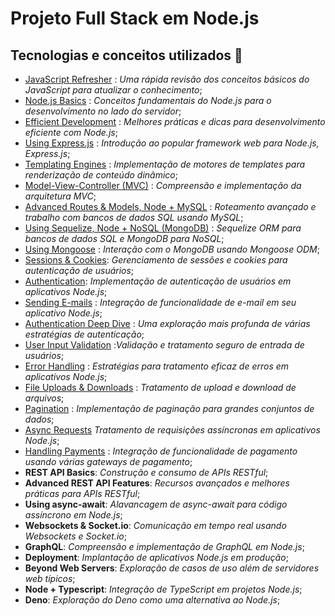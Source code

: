# Projeto Full Stack em Node.js

## Tecnologias e conceitos utilizados 🚀

- [JavaScript Refresher](1-js-quick-refresher/) : *Uma rápida revisão dos conceitos básicos do JavaScript para atualizar o conhecimento*;
- [Node.js Basics](2-understanding-basics-node-js/) : *Conceitos fundamentais do Node.js para o desenvolvimento no lado do servidor*;
- [Efficient Development](3-enhancing-the-app/) : *Melhores práticas e dicas para desenvolvimento eficiente com Node.js*;
- [Using Express.js](4-using-express/) : *Introdução ao popular framework web para Node.js, Express.js*;
- [Templating Engines](5-templating-engines/) : *Implementação de motores de templates para renderização de conteúdo dinâmico*;
- [Model-View-Controller (MVC)](6-model-view-controller-mvc/) : *Compreensão e implementação da arquitetura MVC*;
- [Advanced Routes & Models, Node + MySQL](7-advanced-routes-and-models-node/) : *Roteamento avançado e trabalho com bancos de dados SQL usando MySQL*;
- [Using Sequelize, Node + NoSQL (MongoDB)](8-sequelize-node/) : *Sequelize ORM para bancos de dados SQL e MongoDB para NoSQL*;
- [Using Mongoose](mongoose/) : *Interação com o MongoDB usando Mongoose ODM*;
- [Sessions & Cookies](sessions-and-cookies/): *Gerenciamento de sessões e cookies para autenticação de usuários*;
- [Authentication](authentication/): *Implementação de autenticação de usuários em aplicativos Node.js*;
- [Sending E-mails](sending-emails/) : *Integração de funcionalidade de e-mail em seu aplicativo Node.js*;
- [Authentication Deep Dive](advanced-authentication/) : *Uma exploração mais profunda de várias estratégias de autenticação*;
- [User Input Validation](input-validation/) :*Validação e tratamento seguro de entrada de usuários*;
- [Error Handling](error-handling/) : *Estratégias para tratamento eficaz de erros em aplicativos Node.js*;
- [File Uploads & Downloads](uploads-and-downloads/) : *Tratamento de upload e download de arquivos*;
- [Pagination](pagination/) : *Implementação de paginação para grandes conjuntos de dados*;
- [Async Requests](async-requests/) *Tratamento de requisições assíncronas em aplicativos Node.js*;
- [Handling Payments](payments/) : *Integração de funcionalidade de pagamento usando várias gateways de pagamento*;
- **REST API Basics**: *Construção e consumo de APIs RESTful*;
- **Advanced REST API Features**: *Recursos avançados e melhores práticas para APIs RESTful*;
- **Using async-await**: *Alavancagem de async-await para código assíncrono em Node.js*;
- **Websockets & Socket.io**: *Comunicação em tempo real usando Websockets e Socket.io*;
- **GraphQL**: *Compreensão e implementação de GraphQL em Node.js*;
- **Deployment**: *Implantação de aplicativos Node.js em produção*;
- **Beyond Web Servers**: *Exploração de casos de uso além de servidores web típicos*;
- **Node + Typescript**: *Integração de TypeScript em projetos Node.js*;
- **Deno**: *Exploração do Deno como uma alternativa ao Node.js*;
